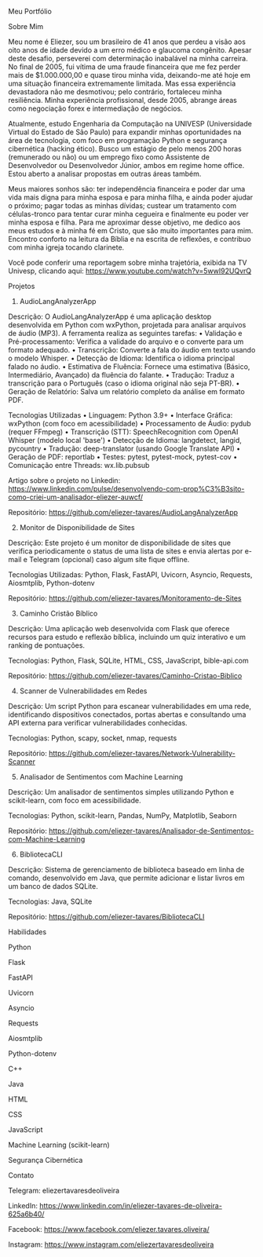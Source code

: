 Meu Portfólio

Sobre Mim

Meu nome é Eliezer, sou um brasileiro de 41 anos que perdeu a visão aos oito anos de idade devido a um erro médico e glaucoma congênito. Apesar deste desafio, perseverei com determinação inabalável na minha carreira. No final de 2005, fui vítima de uma fraude financeira que me fez perder mais de $1.000.000,00 e quase tirou minha vida, deixando-me até hoje em uma situação financeira extremamente limitada. Mas essa experiência devastadora não me desmotivou; pelo contrário, fortaleceu minha resiliência. Minha experiência profissional, desde 2005, abrange áreas como negociação forex e intermediação de negócios.

Atualmente, estudo Engenharia da Computação na UNIVESP (Universidade Virtual do Estado de São Paulo) para expandir minhas oportunidades na área de tecnologia, com foco em programação Python e segurança cibernética (hacking ético). Busco um estágio de pelo menos 200 horas (remunerado ou não) ou um emprego fixo como Assistente de Desenvolvedor ou Desenvolvedor Júnior, ambos em regime home office. Estou aberto a analisar propostas em outras áreas também.

Meus maiores sonhos são: ter independência financeira e poder dar uma vida mais digna para minha esposa e para minha filha, e ainda poder ajudar o próximo; pagar todas as minhas dívidas; custear um tratamento com células-tronco para tentar curar minha cegueira e finalmente eu poder ver minha esposa e filha. Para me aproximar desse objetivo, me dedico aos meus estudos e à minha fé em Cristo, que são muito importantes para mim. Encontro conforto na leitura da Bíblia e na escrita de reflexões, e contribuo com minha igreja tocando clarinete.

Você pode conferir uma reportagem sobre minha trajetória, exibida na TV Univesp, clicando aqui: https://www.youtube.com/watch?v=5wwI92UQvrQ

Projetos

1. AudioLangAnalyzerApp

Descrição: O AudioLangAnalyzerApp é uma aplicação desktop desenvolvida em Python com wxPython, projetada para analisar arquivos de áudio (MP3). A ferramenta realiza as seguintes tarefas:
• Validação e Pré-processamento: Verifica a validade do arquivo e o converte para um formato adequado.
• Transcrição: Converte a fala do áudio em texto usando o modelo Whisper.
• Detecção de Idioma: Identifica o idioma principal falado no áudio.
• Estimativa de Fluência: Fornece uma estimativa (Básico, Intermediário, Avançado) da fluência do falante.
• Tradução: Traduz a transcrição para o Português (caso o idioma original não seja PT-BR).
• Geração de Relatório: Salva um relatório completo da análise em formato PDF.

Tecnologias Utilizadas
• Linguagem: Python 3.9+
• Interface Gráfica: wxPython (com foco em acessibilidade)
• Processamento de Áudio: pydub (requer FFmpeg)
• Transcrição (STT): SpeechRecognition com OpenAI Whisper (modelo local 'base')
• Detecção de Idioma: langdetect, langid, pycountry
• Tradução: deep-translator (usando Google Translate API)
• Geração de PDF: reportlab
• Testes: pytest, pytest-mock, pytest-cov
• Comunicação entre Threads: wx.lib.pubsub

Artigo sobre o projeto no Linkedin: https://www.linkedin.com/pulse/desenvolvendo-com-prop%C3%B3sito-como-criei-um-analisador-eliezer-auwcf/

Repositório: https://github.com/eliezer-tavares/AudioLangAnalyzerApp

2. Monitor de Disponibilidade de Sites

Descrição: Este projeto é um monitor de disponibilidade de sites que verifica periodicamente o status de uma lista de sites e envia alertas por e-mail e Telegram (opcional) caso algum site fique offline.

Tecnologias Utilizadas: Python, Flask, FastAPI, Uvicorn, Asyncio, Requests, Aiosmtplib, Python-dotenv

Repositório: https://github.com/eliezer-tavares/Monitoramento-de-Sites

3. Caminho Cristão Bíblico

Descrição: Uma aplicação web desenvolvida com Flask que oferece recursos para estudo e reflexão bíblica, incluindo um quiz interativo e um ranking de pontuações.

Tecnologias: Python, Flask, SQLite, HTML, CSS, JavaScript, bible-api.com

Repositório: https://github.com/eliezer-tavares/Caminho-Cristao-Biblico

4. Scanner de Vulnerabilidades em Redes

Descrição: Um script Python para escanear vulnerabilidades em uma rede, identificando dispositivos conectados, portas abertas e consultando uma API externa para verificar vulnerabilidades conhecidas.

Tecnologias: Python, scapy, socket, nmap, requests

Repositório: https://github.com/eliezer-tavares/Network-Vulnerability-Scanner

5. Analisador de Sentimentos com Machine Learning

Descrição: Um analisador de sentimentos simples utilizando Python e scikit-learn, com foco em acessibilidade.

Tecnologias: Python, scikit-learn, Pandas, NumPy, Matplotlib, Seaborn

Repositório: https://github.com/eliezer-tavares/Analisador-de-Sentimentos-com-Machine-Learning

6. BibliotecaCLI

Descrição: Sistema de gerenciamento de biblioteca baseado em linha de comando, desenvolvido em Java, que permite adicionar e listar livros em um banco de dados SQLite.

Tecnologias: Java, SQLite

Repositório: https://github.com/eliezer-tavares/BibliotecaCLI

Habilidades

Python

Flask

FastAPI

Uvicorn

Asyncio

Requests

Aiosmtplib

Python-dotenv

C++

Java

HTML

CSS

JavaScript

Machine Learning (scikit-learn)

Segurança Cibernética

Contato

Telegram: eliezertavaresdeoliveira

LinkedIn: https://www.linkedin.com/in/eliezer-tavares-de-oliveira-625a6b40/

Facebook: https://www.facebook.com/eliezer.tavares.oliveira/

Instagram: https://www.instagram.com/eliezertavaresdeoliveira
